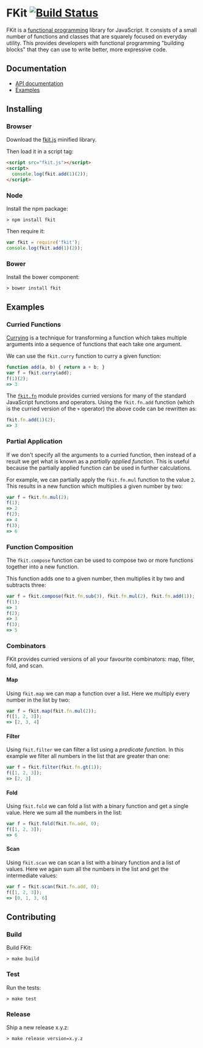 # FKit [![Build Status](https://travis-ci.org/nullobject/fkit.svg?branch=master)](https://travis-ci.org/nullobject/fkit)

FKit is a [functional
programming](http://en.wikipedia.org/wiki/Functional_programming) library for
JavaScript. It consists of a small number of functions and classes that are
squarely focused on everyday utility. This provides developers with functional
programming "building blocks" that they can use to write better, more
expressive code.

## Documentation

* [API documentation](http://nullobject.github.io/fkit/)
* [Examples](http://codepen.io/collection/DeIGH/)

## Installing

### Browser

Download the [fkit.js](https://raw.githubusercontent.com/nullobject/fkit/master/dist/fkit.js) minified library.

Then load it in a script tag:

```html
<script src="fkit.js"></script>
<script>
  console.log(fkit.add(1)(2));
</script>
```

### Node

Install the npm package:

```
> npm install fkit
```

Then require it:

```js
var fkit = require('fkit');
console.log(fkit.add(1)(2));
```

### Bower

Install the bower component:

```
> bower install fkit
```

## Examples

### Curried Functions

[Currying](http://en.wikipedia.org/wiki/Currying) is a technique for
transforming a function which takes multiple arguments into a sequence of
functions that each take one argument.

We can use the `fkit.curry` function to curry a given function:

```js
function add(a, b) { return a + b; }
var f = fkit.curry(add);
f(1)(2);
=> 3
```

The [`fkit.fn`](http://nullobject.github.io/fkit/module-fn.html) module
provides curried versions for many of the standard JavaScript functions and
operators. Using the `fkit.fn.add` function (which is the curried version of
the `+` operator) the above code can be rewritten as:

```js
fkit.fn.add(1)(2);
=> 3
```

### Partial Application

If we don't specify all the arguments to a curried function, then instead of a
result we get what is known as a *partially applied function*. This is useful
because the partially applied function can be used in further calculations.

For example, we can partially apply the `fkit.fn.mul` function to the value
`2`. This results in a new function which multiplies a given number by two:

```js
var f = fkit.fn.mul(2);
f(1);
=> 2
f(2);
=> 4
f(3);
=> 6
```

### Function Composition

The `fkit.compose` function can be used to compose two or more functions
together into a new function.

This function adds one to a given number, then multiplies it by two and
subtracts three:

```js
var f = fkit.compose(fkit.fn.sub(3), fkit.fn.mul(2), fkit.fn.add(1));
f(1);
=> 1
f(2);
=> 3
f(3);
=> 5
```

### Combinators

FKit provides curried versions of all your favourite combinators: map, filter, fold, and scan.

#### Map

Using `fkit.map` we can map a function over a list. Here we multiply every
number in the list by two:

```js
var f = fkit.map(fkit.fn.mul(2));
f([1, 2, 3]);
=> [2, 3, 4]
```

#### Filter

Using `fkit.filter` we can filter a list using a *predicate function*. In this
example we filter all numbers in the list that are greater than one:

```js
var f = fkit.filter(fkit.fn.gt(1));
f([1, 2, 3]);
=> [2, 3]
```

#### Fold

Using `fkit.fold` we can fold a list with a binary function and get a single
value. Here we sum all the numbers in the list:

```js
var f = fkit.fold(fkit.fn.add, 0);
f([1, 2, 3]);
=> 6
```

#### Scan

Using `fkit.scan` we can scan a list with a binary function and a list of
values. Here we again sum all the numbers in the list and get the intermediate
values:

```js
var f = fkit.scan(fkit.fn.add, 0);
f([1, 2, 3]);
=> [0, 1, 3, 6]
```

## Contributing

### Build

Build FKit:

```
> make build
```

### Test

Run the tests:

```
> make test
```

### Release

Ship a new release x.y.z:

```
> make release version=x.y.z
```
